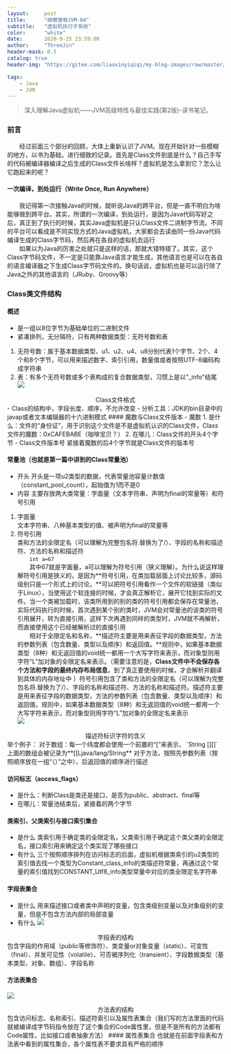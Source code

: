 ```yaml
---
layout:     post
title:      "细嚼慢咽JVM-04"
subtitle:   "虚拟机执行子系统"
color:      "white"
date:       2020-9-25 23:59:00
author:     "ThreeJin"
header-mask: 0.5
catalog: true
header-img: "https://gitee.com/liaoxinyiqiqi/my-blog-images/raw/master/img/wallhaven-76xqre.jpg"

tags:
    - Java
    - JVM
---
```

> 深入理解Java虚拟机——JVM高级特性与最佳实践(第2版)-读书笔记。

### 前言
&emsp;&emsp;经过前面三个部分的回顾，大体上重新认识了JVM。现在开始针对一些模糊的地方，以书为基础，进行细致的记录。首先是Class文件到底是什么？自己手写的代码被编译器编译之后生成的Class文件长啥样？虚拟机是怎么拿到它？怎么让它跑起来的呢？
#### 一次编译，到处运行（Write Once, Run Anywhere）
&emsp;&emsp;我记得第一次接触Java的时候，就听说Java的跨平台，但是一直不明白为啥能够做到跨平台。其实，所谓的一次编译，到处运行，是因为Java代码写好之后，真正到了执行的时候，其实Java虚拟机是只认Class文件二进制字节流。不同的平台可以看成是不同实现方式的Java虚拟机，大家都会去读由同一份Java代码编译生成的Class字节码，然后再在各自的虚拟机去运行  
&emsp;&emsp;如果以为Java的厉害之处就只是这样的话，那就大错特错了。其实，这个Class字节码文件，不一定是只能靠Java语言才能生成，其他语言也是可以在各自的语言编译器之下生成Class字节码文件的。换句话说，虚拟机也是可以运行除了Java之外的其他语言的（JRuby、Groovy等）
### Class类文件结构
#### 概述
- 是一组以8位字节为基础单位的二进制文件
- 紧凑排列，无分隔符，只有两种数据类型：无符号数和表  
1. 无符号数：属于基本数据类型、u1、u2、u4、u8分别代表1个字节、2个、4个和8个字节，可以用来描述数字、索引引用，数量值或者按照UTF-8编码构成字符串  
2. 表：有多个无符号数或多个表构成的复合数据类型，习惯上是以"\_info"结尾  
![](https://gitee.com/liaoxinyiqiqi/my-blog-images/raw/master/img/class-style.png)
<center>Class文件格式</center>
- Class的结构中，字段长度、顺序，不允许改变
- 分析工具：JDK的bin目录中的javap或者文本编辑器的十六进制模式
#### 魔数与Class文件版本
- 魔数
1. 是什么：文件的“身份证”，用于识别这个文件是不是虚拟机认识的Class文件，Class文件的魔数：0xCAFEBABE（咖啡宝贝？）  
2. 在哪儿：Class文件的开头4个字节  
- Class文件版本号
紧接着魔数的后4个字节就是Class文件的版本号

#### 常量池（也就是第一篇中讲到的Class常量池）
- 开头
开头是一项u2类型的数据，代表常量池容量计数值（constant_pool_count），起始值为1而不是0 
- 内容
主要存放两大类常量：字面量（文本字符串、声明为final的常量等）和符号引用  
1. 字面量  
文本字符串、八种基本类型的值、被声明为final的常量等  
2. 符号引用  
类和方法的全限定名（可以理解为完整包名将.替换为了/）、字段的名称和描述符、方法的名称和描述符  
&emsp;&emsp;`int a=67`  
&emsp;&emsp;其中67就是字面量，a可以理解为符号引用（狭义理解）。为什么说这样理解符号引用是狭义的，是因为**符号引用，在类加载层面上讨论比较多，源码级别只是一个形式上的讨论。**可以把符号引用看作一个文件的软链接（类似于Linux），当使用这个软连接的时候，才会真正解析它，展开它找到实际的文件。当一个类被加载时，该类所用到的别的类的符号引用都会保存在常量池，实际代码执行的时候，首次遇到某个别的类时，JVM会对常量池的该类的符号引用展开，转为直接引用，这样下次再遇到同样的类型时，JVM就不再解析，而直接使用这个已经被解析过的直接引用  
&emsp;&emsp;相对于全限定名和名称，**描述符主要是用来表征字段的数据类型，方法的参数列表（包含数量、类型以及顺序）和返回值。**规则中，如果基本数据类型（8种）和无返回值的void统一都用一个大写字符来表示，而对象型则用字符“L”加对象的全限定名来表示。（需要注意的是，**Class文件中不会保存各个方法和字段的最终内存布局信息**，到了真正要使用的时候，才会解析并翻译到具体的内存地址中 ）符号引用包含了类和方法的全限定名（可以理解为完整包名将.替换为了/）、字段的名称和描述符、方法的名称和描述符。描述符主要是用来表征字段的数据类型，方法的参数列表（包含数量、类型以及顺序）和返回值，规则中，如果基本数据类型（8种）和无返回值的void统一都用一个大写字符来表示，而对象型则用字符“L”加对象的全限定名来表示  
![](https://gitee.com/liaoxinyiqiqi/my-blog-images/raw/master/img/20201016142202.png)
<center>描述符标识字符的含义</center>
举个例子：  
对于数组：每一个纬度都会使用一个前置的“[”来表示，  
`String [][]`
上面的数组会被记录为**[[Ljava/lang/String**  
对于方法，按照先参数列表（按照顺序放在一组“（）”之中），后返回值的顺序进行描述

#### 访问标志（access_flags）
- 是什么：判断Class是类还是接口，是否为public、abstract、final等
- 在哪儿：常量池结束后，紧接着的两个字节

#### 类索引、父类索引与接口索引集合
- 是什么
类索引用于确定类的全限定名，父类索引用于确定这个类父类的全限定名，接口索引用来确定这个类实现了哪些接口
- 有什么
三个按照顺序排列在访问标志的后面，虚拟机根据类索引的u2类型的索引值去找一个类型为Constant_class_info的类描述符常量，再通过这个常量的索引值找到CONSTANT_Utf8_info类型常量中对应的类全限定名字符串

#### 字段表集合
- 是什么
用来描述接口或者类中声明的变量，包含类级别变量以及对象级别的变量，但是不包含方法内部的局部变量
- 有什么
![](https://gitee.com/liaoxinyiqiqi/my-blog-images/raw/master/img/20201016143138.png)
<center>字段表的结构</center>
包含字段的作用域（public等修饰符）、类变量or对象变量（static）、可变性（final）、并发可见性（volatile）、可否被序列化（transient）、字段数据类型（基本类型、对象、数组）、字段名称 

#### 方法表集合
![](https://gitee.com/liaoxinyiqiqi/my-blog-images/raw/master/img/20201016144411.png)
<center>方法表的结构</center>
包含访问标志、名称索引、描述符索引以及属性表集合（我们写的方法里面的代码就被编译成字节码指令放在了这个集合的Code属性里，但是不是所有的方法都有Code属性，比如接口或者抽象方法）
#### 属性表集合
也就是在前面字段表和方法表中看到的属性集合，各个属性表不要求具有严格的顺序
